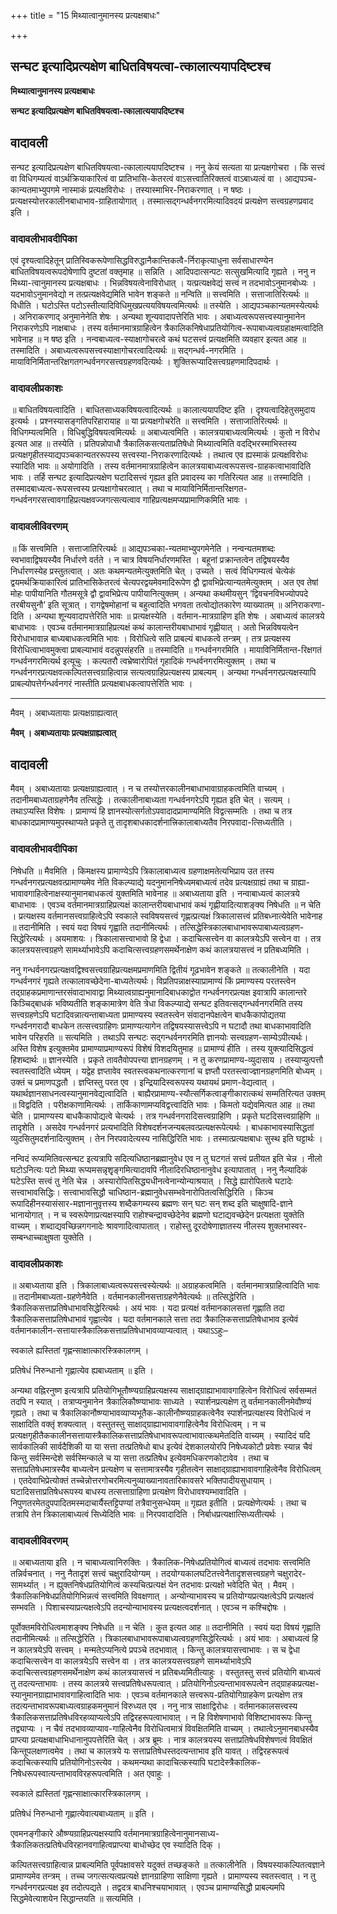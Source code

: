 +++
title = "15 मिथ्यात्वानुमानस्य प्रत्यक्षबाधः"

+++


## सन्घट इत्यादिप्रत्यक्षेण बाधितविषयत्वा-त्कालात्ययापदिष्टश्च

**मिथ्यात्वानुमानस्य प्रत्यक्षबाधः**

**सन्घट इत्यादिप्रत्यक्षेण बाधितविषयत्वा-त्कालात्ययापदिष्टश्च**

## **वादावली**

सन्घट इत्यादिप्रत्यक्षेण बाधितविषयत्वा-त्कालात्ययापदिष्टश्च । ननु केयं सत्यता या प्रत्यक्षगोचरा । किं सत्त्वं वा विधिगम्यत्वं वाऽर्थक्रियाकारित्वं वा प्रातिभासि-केतरत्वं वाऽसत्त्वातिरिक्तत्वं वाऽबाध्यत्वं वा । आद्यपञ्च-कान्यतमाभ्युपगमे नास्माकं प्रत्यक्षविरोधः । तस्यास्माभिर-निराकरणात् । न षष्ठः । प्रत्यक्षस्योत्तरकालीनबाधाभाव-ग्राहितायोगात् । तस्मात्सद्गन्धर्वनगरमित्यादिवदयं प्रत्यक्षेण सत्त्वग्रहणप्रवाद इति ।

### **वादावलीभावदीपिका**

एवं दृश्यत्वादिहेतून् प्रातिस्विकरूपेणासिद्धविरुद्धानैकान्तिकत्वै-र्निराकृत्याधुना सर्वसाधारण्येन बाधितविषयत्वरूपदोषेणापि दुष्टतां वक्तृमाह ॥ सन्निति । आदिपदात्सन्पटः सत्सुखमित्यादि गृह्यते । ननु न मिथ्या-त्वानुमानस्य प्रत्यक्षबाधः । भिन्नविषयत्वेनाविरोधात् । यत्प्रत्यक्षवेद्यं सत्त्वं न तदभावोऽनुमानबोध्यः । यदभावोऽनुमानवेद्यो न तत्प्रत्यक्षवेद्यमिति भावेन शङ्कते ॥ नन्विति ॥ सत्त्वमिति । सत्ताजातिरित्यर्थः ॥ विधीति । घटोऽस्ति पटोऽस्तीत्यादिविधिमुखप्रत्ययविषयत्वमित्यर्थः ॥ तस्येति । आद्यपञ्चकान्यतमस्येत्यर्थः । अनिराकरणाद् अनुमानेनेति शेषः । अन्यथा शून्यवादापत्तेरिति भावः । अबाध्यत्वरूपसत्त्वस्यानुमानेन निराकरणेऽपि नाक्षबाधः । तस्य वर्तमानमात्रग्राहित्वेन त्रैकालिकनिषेधाप्रतियोगित्व-रूपाबाध्यत्वग्रहाक्षमत्वादिति भावेनाह ॥ न षष्ठ इति । नन्वबाध्यत्व-स्याक्षागोचरत्वे कथं घटसत्त्वं प्रत्यक्षमिति व्यवहार इत्यत आह ॥ तस्मादिति । अबाध्यत्वरूपसत्त्वस्याक्षागोचरत्वादित्यर्थः ॥ सद्गन्धर्व-नगरमिति । मायाविनिर्मितान्तरिक्षगतगन्धर्वनगरसत्त्वग्रहणवदित्यर्थः । शुक्तिरूप्यादिसत्त्वग्रहणमादिपदार्थः ।

### **वादावलीप्रकाशः**

॥ बाधितविषयत्वादिति । बाधितसाध्यकविषयत्वादित्यर्थः ॥ कालात्ययापदिष्ट इति । दृश्यत्वादिहेतुसमुदाय इत्यर्थः । प्रश्नस्यासङ्गतिपरिहारायाह ॥ या प्रत्यक्षगोचरेति ॥ सत्त्वमिति । सत्ताजातिरित्यर्थः ॥ विधिगम्यत्वमिति । विधिबुद्धिविषयत्वमित्यर्थः ॥ अबाध्यत्वमिति । कालत्रयाबाध्यत्वमित्यर्थः । कुतो न विरोध इत्यत आह ॥ तस्येति । प्रतिपन्नोपाधौ त्रैकालिकसत्यताप्रतिषेधो मिथ्यात्वमिति वदद्भिरस्माभिस्तस्य प्रत्यक्षगृहीतस्याद्यपञ्चकान्यतररूपस्य सत्त्वस्या-निराकरणादित्यर्थः । तथात्व एव ह्यस्माकं प्रत्यक्षविरोधः स्यादिति भावः ॥ अयोगादिति । तस्य वर्तमानमात्रग्राहित्वेन कालत्रयाबाध्यत्वरूपसत्त्व-ग्राहकत्वाभावादिति भावः । तर्हि सन्घट इत्यादिप्रत्यक्षेण घटादिसत्त्वं गृह्यत इति प्रवादस्य का गतिरित्यत आह ॥ तस्मादिति । तस्मादबाध्यत्व-रूपसत्त्वस्य प्रत्यक्षागोचरत्वात् । तथा च मायाविनिर्मितान्तरिक्षगत-गन्धर्वनगरसत्त्वावगाहिप्रत्यक्षवज्जगत्सत्यत्वाव गाहिप्रत्यक्षमप्यप्रामाणिकमिति भावः ।

### **वादावलीविवरणम्**

॥ किं सत्त्वमिति । सत्ताजातिरित्यर्थः ॥ आद्यपञ्चका-न्यतमाभ्युपगमेनेति । नन्वन्यतमशब्दः स्वभावाद्विषयस्यैव निर्धारणे वर्तते । न चात्र विषयनिर्धारणमस्ति । बहूनां प्रक्रान्तत्वेन तद्विषयस्यैव निर्धारणस्येह प्रस्तुतत्वात् । अतः कथमन्यतमेत्युक्तमिति चेत् । उच्यते । सत्वं विधिगम्यत्वं चेत्येकं द्वयमर्थक्रियाकारित्वं प्रातिभासिकेतरत्वं चेत्यपरद्वयमेवमादिरूपेण द्वौ द्वावभिप्रेत्यान्यतमेत्युक्तम् । अत एव तेषां मोहः पापीयानिति गौतमसूत्रे द्वौ द्वावभिप्रेत्य पापीयानित्युक्तम् । अन्यथा कथमीयसुन् ‘द्विवचनविभज्योपपदे तरबीयसुनौ’ इति सूत्रात् । रागद्वेषमोहानां च बहुत्वादिति भगवता तत्वोद्योतकारेण व्याख्यातम् ॥ अनिराकरणा-दिति । अन्यथा शून्यवादापत्तेरिति भावः ॥ प्रत्यक्षस्येति । वर्तमान-मात्रग्राहिण इति शेषः । अबाध्यत्वं कालत्रये बाधाभावः । एवञ्च वर्तमानमात्रग्राहिप्रत्यक्षं कथं कालान्तरीयबाधाभावं गृह्णीयात् । अतो भिन्नविषयत्वेन विरोधाभावान्न बाध्यबाधकत्वमिति भावः । विरोधित्वे सति प्राबल्यं बाधकत्वे तन्त्रम् । तत्र प्रत्यक्षस्य विरोधित्वाभावमुक्त्वा प्राबल्याभावं वदन्नुपसंहरति ॥ तस्मादिति ॥ गन्धर्वनगरमिति । मायाविनिर्मितान्त-रिक्षगतं गन्धर्वनगरमित्यर्थ इत्यूचुः । कल्पतरौ त्वभ्रेष्वारोपितं गृहादिकं गन्धर्वनगरमित्युक्तम् । तथा च गन्धर्वनगरप्रत्यक्षवत्कल्पितसत्त्वग्राहित्वान्न सत्यत्वग्राहिप्रत्यक्षस्य प्राबल्यम् । अन्यथा गन्धर्वनगरप्रत्यक्षस्यापि प्राबल्योपत्तेर्गन्धर्वनगरं नास्तीति प्रत्यक्षबाधकत्वापत्तेरिति भावः ।

------------------------------------------------------------------------

मैवम् । अबाध्यतायाः प्रत्यक्षग्राह्यत्वात्

**मैवम् । अबाध्यतायाः प्रत्यक्षग्राह्यत्वात्**

## **वादावली**

मैवम् । अबाध्यतायाः प्रत्यक्षग्राह्यत्वात् । न च तस्योत्तरकालीनबाधाभावाग्राहकत्वमिति वाच्यम् । तदानीमबाध्यताग्रहणेनैव तत्सिद्धेः । तत्कालीनाबाध्यता गन्धर्वनगरेऽपि गृह्यत इति चेत् । सत्यम् । तथाऽप्यस्ति विशेषः । प्रामाण्यं हि ज्ञानस्योत्सर्गतोऽपवादादप्रामाण्यमिति विद्वत्सम्मतिः । तथा च तत्र बाधकादप्रामाण्यमुपस्थाप्यते प्रकृते तु तादृशबाधकादर्शनात्त्रिकालाबाध्यतैव निरपवादा-त्सिध्यतीति ।

### **वादावलीभावदीपिका**

निषेधति ॥ मैवमिति । किमक्षस्य प्रामाण्येऽपि त्रिकालाबाध्यत्व ग्रहणाक्षमतेत्यभिप्राय उत तस्य गन्धर्वनगरप्रत्यक्षवत्प्रामाण्यमेव नेति विकल्प्याद्ये यदनुमाननिषेध्यमबाध्यत्वं तदेव प्रत्यक्षग्राह्यं तथा च ग्राह्या-भावावगाहित्वेनाक्षस्यानुमानबाधकत्वं युक्तमिति भावेनाह ॥ अबाध्यताया इति । नन्वाबाध्यत्वं कालत्रये बाधाभावः । एवञ्च वर्तमानमात्रग्राहिप्रत्यक्षं कालान्तरीयबाधाभावं कथं गृह्णीयादित्याशङ्क्य निषेधति ॥ न चेति । प्रत्यक्षस्य वर्तमानसत्त्वग्राहित्वेऽपि स्वकाले स्वविषयसत्त्वं गृह्णत्प्रत्यक्षं त्रिकालासत्त्वं प्रतिबध्नात्येवेति भावेनाह ॥ तदानीमिति । स्वयं यदा विषयं गृह्वाति तदानीमित्यर्थः । तत्सिद्धेस्त्रिकालबाधाभावरूपाबाध्यत्वग्रहण-सिद्धेरित्यर्थः । अयमाशयः । त्रिकालासत्त्वाभावो हि द्वेधा । कदाचित्सत्त्वेन वा कालत्रयेऽपि सत्त्वेन वा । तत्र कालत्रयसत्त्वग्रहणे सामर्थ्याभावेऽपि कदाचित्सत्त्वग्रहणसमर्थेनाक्षेण कथं कालत्रयासत्त्वं न प्रतिबध्यमिति ।

ननु गन्धर्वनगरप्रत्यक्षवद्विश्वसत्त्वग्राहिप्रत्यक्षमप्रमाणमिति द्वितीयं गूढभावेन शङ्कते ॥ तत्कालीनेति । यदा गन्धर्वनगरं गृह्यते तत्कालावच्छेदेना-बाध्यतेत्यर्थः। विप्रतिपन्नाक्षस्याप्रामाण्यं किं प्रमाण्यस्य परतस्त्वेन तद्ग्राहकप्रमाणान्तरसंवादाभावाद्वा मिथ्यात्वग्राह्यनुमानादिबाधकाद्वोत गन्धर्वनगरप्रत्यक्ष इवात्रापि कालान्तरे किञ्चिद्बाधकं भविष्यतीति शङ्कामात्रेण वेति त्रेधा विकल्प्याद्ये सन्घट इतिवत्सद्गन्धर्वनगरमिति तस्य सत्त्वग्रहणेऽपि घटादिवन्नात्यन्ताबाध्यता प्रामाण्यस्य स्वतस्त्वेन संवादानपेक्षत्वेन बाधकैकापोद्यतया गन्धर्वनगरादौ बाधकेन तत्सत्त्वग्राहिणः प्रामाण्यत्यागेन तद्विषयस्यासत्त्वेऽपि न घटादौ तथा बाधकाभावादिति भावेन परिहरति ॥ सत्यमिति । तथाऽपि सन्घटः सद्गन्धर्वनगरमिति ज्ञानयोः सत्त्वग्रहण-साम्येऽपीत्यर्थः। अस्ति विशेष इत्युक्तमेव प्रामाण्याप्रमाण्यरूपं विशेषं विशदयितुमाह ॥ प्रामाण्यं हीति । तस्य युक्त्यादिसिद्धत्वं हिशब्दार्थः ॥ ज्ञानस्येति । प्रकृते तावतैवोपपत्त्या ज्ञानग्रहणम् । न तु करणप्रामाण्य-व्युदासाय । तस्याप्युत्पत्तौ स्वतस्त्वादिति ध्येयम् । यद्वेह ज्ञप्तावेव स्वतस्त्वकथनात्करणानां च ज्ञप्तौ परतस्त्वाज्ज्ञानग्रहणमिति बोध्यम् । उक्तं च प्रमाणपद्धतौ । ज्ञप्तिस्तु परत एव । इन्द्रियादिस्वरूपस्य यथायथं प्रमाण-वेद्यत्वात् । यथार्थज्ञानसाधनत्वस्यानुमानवेद्यत्वादिति । बाह्यैरप्रामाण्य-स्यौत्सर्गिकत्वाङ्गीकारात्कथं सम्मतिरित्यत उक्तम् ॥ विद्वदिति । परीक्षकाणामित्यर्थः । तार्किकाणामप्यविद्वत्त्वादिति भावः । किमतो यद्येवमित्यत आह ॥ तथा चेति । प्रामाण्यस्य बाधकैकापोद्यत्वे चेत्यर्थः । तत्र गन्धर्वनगरादिसत्त्वग्राहिणि । प्रकृते घटदिसत्त्वग्राहिणि ॥ तादृशेति । असदेव गन्धर्वनगरं प्रत्यभादिति विशेषदर्शनजन्यबलवत्प्रत्यक्षरूपेत्यर्थः । बाधकाभावस्यासिद्धतां व्युदसितुमदर्शनादित्युक्तम् । तेन निरपवादेत्यस्य नासिद्धिरिति भावः । तस्मात्प्रत्यक्षबाधः सुस्थ इति घट्टार्थः ।

नन्विदं रूप्यमितिवत्सन्घट इत्यत्रापि सदित्यधिष्ठानब्रह्मानुवेध एव न तु घटगतं सत्त्वं प्रतीयत इति चेन्न । नीलो घटोऽनित्यः पटो मिथ्या रूप्यमसन्नृशृृङ्गमित्यादावपि नीलादिरधिष्ठानानुवेध इत्यापातात् । ननु नैल्यादिकं घटेऽस्ति सत्त्वं तु नेति चेन्न । अस्यारोपितसिद्ध्यधीनत्वेनान्योन्याश्रयात् । सिद्धे ह्यारोपितत्वे घटादेः सत्त्वाभावसिद्धिः। सत्त्वाभावसिद्धौ चाधिष्ठान-ब्रह्मानुवेधसम्भवेनारोपितत्वसिद्धिरिति । किञ्च रूपादिहीनस्यासंसार-मज्ञानानुवृत्तस्य शब्दैकगम्यस्य ब्रह्मणः सन् घटः सन् शब्द इति चाक्षुषादि-ज्ञाने भानायोगात् । न च स्वरूपेणाप्रत्यक्षस्यापि राहोश्चन्द्रावच्छेदेनेव ब्रह्मणो घटाद्यवच्छेदेन प्रत्यक्षता युक्तेति वाच्यम् । शब्दाद्यवच्छिन्नगगनादेः श्रावणादित्वापातात् । राहोस्तु दूरदोषेणाज्ञातस्य नीलस्य शुक्लभास्वर-सम्बन्धाच्चाक्षुषता युक्तेति ।

### **वादावलीप्रकाशः**

॥ अबाध्यताया इति । त्रिकालाबाध्यत्वरूपसत्त्वस्येत्यर्थः ॥ अग्राहकत्वमिति । वर्तमानमात्रग्राहित्वादिति भावः ॥ तदानीमबाध्यता-ग्रहणेनैवेति । वर्तमानकालीनसत्ताग्रहणेनैवेत्यर्थः ॥ तत्सिद्धेरिति । त्रैकालिकसत्ताप्रतिषेधाभावसिद्धेरित्यर्थः । अयं भावः । यदा प्रत्यक्षं वर्तमानकालसत्तां गृह्णाति तदा त्रैकालिकसत्ताप्रतिषेधाभावं गृह्वात्येव । यदा वर्तमानकाले सत्ता तदा त्रैकालिकसत्ताप्रतिषेधाभाव इत्येवं वर्तमानकालीन-सत्तायास्त्रैकालिकसत्ताप्रतिषेधाभावव्याप्यत्वात् । यथाऽऽहुः–

स्वकाले ह्यस्तितां गृह्णन्साक्षात्कारस्त्रिकालगम् ।

प्रतिषेधं निरुन्धानो गृह्णात्येव ह्यबाध्यताम् ॥ इति ।

अन्यथा वह्निरनुष्ण इत्यत्रापि प्रतियोगिभूतौष्ण्यग्राहिप्रत्यक्षस्य साक्षाद्ग्राह्याभावावगाहित्वेन विरोधित्वं सर्वसम्मतं तदपि न स्यात् । तत्राप्यनुमानेन त्रैकालिकौष्ण्याभावः साध्यते । स्पार्शनप्रत्यक्षेण तु वर्तमानकालीनमेवौष्ण्यं गृह्यते । तथा च त्रैकालिकानौष्ण्याभावव्याप्यभूतैक-कालीनौष्ण्यग्राहकत्वेनैव स्पार्शनप्रत्यक्षस्य विरोधित्वं न साक्षादिति वक्तृं शक्यत्वात् । वस्तुतस्तु साक्षाद्ग्राह्याभावावगाहित्वेनैव विरोधित्वम् । न च प्रत्यक्षगृहीतैककालीनसत्तायास्त्रैकालिकसत्ताप्रतिषेधाभावरूपत्वाभावात्कथमेतदिति वाच्यम् । स्यादिदं यदि सार्वकालिकी सार्वदैशिकी या या सत्ता तत्प्रतिषेधो बाध इत्येवं देशकालयोरपि निषेध्यकोटौ प्रवेशः स्यान्न चैवं किन्तु सर्वस्मिन्देशे सर्वस्मिन्काले च या सत्ता तत्प्रतिषेध इत्येवमधिकरणकोटावेव । तथा च सत्ताप्रतिषेधमात्रस्यैव बाध्यत्वेन प्रत्यक्षेण च सत्तामात्रस्यैव गृहीतत्वेन साक्षाद्ग्राह्याभावावगाहित्वेनैव विरोधित्वम् । एतदेवाभिप्रेत्योक्तं तच्चेन्नोत्तरगोचरमित्यनुव्याख्यानावतारिकावसरे भक्तिपादीयसुधायाम् । घटादिसत्ताप्रतिषेधरूपस्य बाधस्य तत्सत्ताग्राहिणा प्रत्यक्षेण विरोधावश्यम्भावादिति । निपुणतरमेतदुपपादितमस्मदाचार्यैस्तट्टिपण्यां तत्रैवानुसन्धेयम् ॥ गृह्यत इतीति । प्रत्यक्षेणेत्यर्थः । तथा च तत्रापि तेन त्रिकालाबाध्यत्वं सिध्येदिति भावः ॥ निरपवादादिति । निर्बाधप्रत्यक्षात्सिध्यतीत्यर्थः ।

### **वादावलीविवरणम्**

॥ अबाध्यताया इति । न चाबाध्यत्वानिरुक्तिः । त्रैकालिक-निषेधप्रतियोगित्वं बाध्यत्वं तदभावः सत्त्वमिति तन्निर्वचनात् । ननु नैतादृशं सत्त्वं चक्षुरादियोग्यम् । तदयोग्यकालघटितत्त्वेनैतादृशसत्त्वग्रहणे चक्षुरादेर-सामर्थ्यात् । न ह्युक्तनिषेधप्रतियोगित्वं कस्यचित्प्रत्यक्षं येन तदभावः प्रत्यक्षो भवेदिति चेत् । मैवम् । त्रैकालिकनिषेधप्रतियोगिभिन्नत्वं सत्त्वमिति विवक्षणात् । अन्योन्याभावस्य च प्रतियोग्यप्रत्यक्षत्वेऽपि प्रत्यक्षत्वं सम्भवति । पिशाचस्याप्रत्यक्षत्वेऽपि तदन्योन्याभावस्य प्रत्यक्षत्वदर्शनात् । एवञ्च न कश्चिद्दोषः ।

पूर्वोक्तमविरोधित्वमाशङ्क्य निषेधति ॥ न चेति । कुत इत्यत आह ॥ तदानीमिति । स्वयं यदा विषयं गृह्णाति तदानीमित्यर्थः ॥ तत्सिद्धेरिति । त्रिकालबाधाभावरूपाबाध्यत्वग्रहणसिद्धेरित्यर्थः । अयं भावः । अबाध्यत्वं हि न कालत्रयेऽपि सत्त्वम् । मन्मतेऽप्यनित्ये प्रपञ्चे तदभावात् । किन्तु कालत्रयासत्त्वाभावः । स च द्वेधा कदाचित्सत्त्वेन वा कालत्रयेऽपि सत्त्वेन वा । तत्र कालत्रयसत्त्वग्रहणे सामर्थ्याभावेऽपि कदाचित्सत्त्वग्रहणसमर्थेनाक्षेण कथं कालत्रयासत्त्वं न प्रतिबध्यमितीत्याहुः । वस्तुतस्तु सत्त्वं प्रतियोगि बाध्यत्वं तु तदत्यन्ताभावः । तस्य कालत्रये सत्त्वप्रतिषेधरूपत्वात् । प्रतियोगिनोऽत्यन्ताभावरूपत्वेन तद्ग्राहकप्रत्यक्ष-स्यानुमानग्राह्याभावावगाहित्वादिति भावः । एवञ्च वर्तमानकाले सत्त्वरूप-प्रतियोगिग्राहकेण प्रत्यक्षेण तत्र तदत्यन्ताभावरूपबाध्यत्वग्राहकमनुमानं विरुध्यत एव । ननु नात्र साक्षाद्विरोधः । वर्तमानकालसत्त्वस्य त्रैकालिकसत्ताप्रतिषेधविरहव्याप्यत्वेऽपि तद्विरहरूपत्वाभावात् । न हि विशेषणाभावो विशिष्टाभावरूपः किन्तु तद्व्याप्यः । न चैवं तदभावव्याप्याव-गाहित्वेनैव विरोधित्वमात्रं विवक्षितमिति वाच्यम् । तथात्वेऽनुमानबाधस्यैव प्राप्त्या प्रत्यक्षबाधाभिधानानुपपत्तेरिति चेत् । अत्र ब्रूमः । नात्र कालत्रयस्य सत्ताप्रतिषेधविशेषणत्वं विवक्षितं किन्तूपलक्षणत्वमेव । तथा च कालत्रये यः सत्ताप्रतिषेधस्तदत्यन्ताभाव इति यावत् । तद्विरहरूपत्वं कदाचित्कस्यापि प्रतियोगिनोऽस्त्येव । कथमन्यथा कादाचित्कस्यापि घटादेस्त्रैकालिक-निषेधरूपस्वात्यन्ताभावविरहरूपत्वमिति । अत एवाहुः ।

स्वकाले ह्यस्तितां गृह्णन्साक्षात्कारस्त्रिकालगम् ।

प्रतिषेधं निरुन्धानो गृह्णात्येवात्यबाध्यताम् ॥ इति ।

एवमनङ्गीकारे औष्ण्यग्राहिप्रत्यक्षस्यापि वर्तमानमात्रग्राहित्वेनानुमानसाध्य-त्रैकालिकतत्प्रतिषेधविरहानवगाहित्वप्राप्त्या बाधोच्छेद एव स्यादिति दिक् ।

कल्पितसत्त्वग्राहित्वान्न प्राबल्यमिति पूर्वपक्षावसरे यदुक्तं तच्छङ्कते ॥ तत्कालीनेति । विषयस्याकल्पितत्वज्ञाने प्रामाण्यमेव तन्त्रम् । तच्च जगत्सत्यत्वप्रत्यक्षे ज्ञानग्राहिणा साक्षिणा गृह्यते । प्रामाण्यस्य स्वतस्त्वात् । न तु गन्धर्वनगरप्रत्यक्ष इव तदोत्पद्यते । तद्वदत्र बाधनिश्चयाभावात् । एवञ्च प्रामाण्यसिद्धौ प्राबल्यमपि सिद्धमेवेत्याशयेन सिद्धान्तयति ॥ सत्यमिति ।

